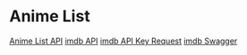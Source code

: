 # Anime List

[Anime List API](https://jikan.docs.apiary.io/#)
[imdb API](https://imdb-api.com/api)
[imdb API Key Request](https://imdb-api.com/en/API/Ratings/k_onxwoxtn/tt1375666)
[imdb Swagger](https://imdb-api.com/swagger/index.html)
